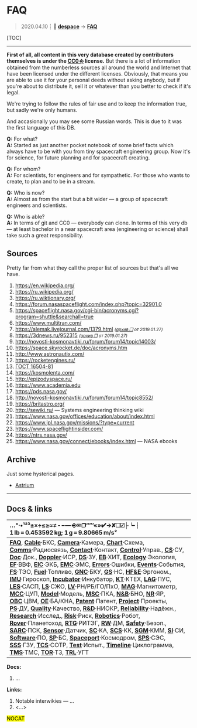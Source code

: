 # FAQ
> 2020.04.10 ┊ **🚀 [despace](index.md)** → **[FAQ](faq.md)**

[TOC]

---

**First of all, all content in this very database created by contributors themselves is under the [CC0 ⎆](https://creativecommons.org/choose/zero/) license.** But there is a lot of information obtained from the numberless sources all around the world and Internet that have been licensed under the different licenses. Obviously, that means you are able to use it for your personal deeds without asking anybody, but if you're about to distribute it, sell it or whatever than you better to check if it's legal.

We're trying to follow the rules of fair use and to keep the information true, but sadly we're only humans.

And accasionally you may see some Russian words. This is due to it was the first language of this DB.

**Q:** For what?  
**A:** Started as just another pocket notebook of some brief facts which always have to be with you from tiny spacecraft engineering group. Now it's for science, for future planning and for spacecraft creating.

**Q:** For whom?  
**A:** For scientists, for engineers and for sympathetic. For those who wants to create, to plan and to be in a stream.

**Q:** Who is now?  
**A:** Almost as from the start but a bit wider — a group of spacecraft engineers and scientists.

**Q:** Who is able?  
**A:** In terms of git and CC0 — everybody can clone. In terms of this very db — at least bachelor in a near spacecraft area (engineering or science) shall take such a great responsibility.



## Sources
Pretty far from what they call the proper list of sources but that's all we have.

   1. <https://en.wikipedia.org/>
   1. <https://ru.wikipedia.org/>
   1. <https://ru.wiktionary.org/>
   1. <https://forum.nasaspaceflight.com/index.php?topic=32901.0>
   1. <https://spaceflight.nasa.gov/cgi-bin/acronyms.cgi?program=shuttle&searchall=true>
   1. <https://www.multitran.com/>
   1. <https://alemak.livejournal.com/1379.html> <small>*([архив ❐](f/archive/20140213_1.pdf) от 2019.01.27)*</small>
   1. <https://3dnews.ru/952315> <small>*([архив ❐](f/archive/20170524_1.pdf) от 2019.01.27)*</small>
   1. <http://novosti-kosmonavtiki.ru/forum/forum14/topic14003/>
   1. <https://space.skyrocket.de/doc/acronyms.htm>
   1. <http://www.astronautix.com/>
   1. <https://rocketengines.ru/>
   1. [ГОСТ 16504-81](гост_16504.md)
   1. <https://kosmolenta.com/>
   1. <http://epizodyspace.ru/>
   1. <https://www.academia.edu>
   1. <https://pds.nasa.gov/>
   1. <http://novosti-kosmonavtiki.ru/forum/forum14/topic8552/>
   1. <https://britastro.org/>
   1. <http://sewiki.ru/> — Systems engineering thinking wiki
   1. <https://www.nasa.gov/offices/education/about/index.html>
   1. <https://www.jpl.nasa.gov/missions/?type=current>
   1. <https://www.spaceflightinsider.com/>
   1. <https://ntrs.nasa.gov/>
   1. <https://www.nasa.gov/connect/ebooks/index.html> — NASA ebooks



## Archive
Just some hysterical pages.

   - [Astrium](03_astrium.md)



<p style="page-break-after:always"> </p>

---

## Docs & links
|…°·•¹²³±×÷≤≥≈≠ ‑ −— ⎆✉ ❐“”’«»✔→✘☐☑├┕┆ 1 lb = 0.453592 kg; 1 g = 9.80665 m/s²|
|:--|
|**[FAQ](faq.md)**, **[Cable](cable.md)**·БКС, **[Camera](camera.md)**·Камера, **[Chart](chart.md)**·Схема, **[Comms](comms.md)**·Радиосвязь, **[Contact](contact.md)**·Контакт, **[Control](control.md)**·Управ., **[СS](cs.md)**·СУ, **[Doc](doc.md)**·Док., **[Doppler](doppler.md)**·ИСР, **[DS](ds.md)**·ЗУ, **[EB](eb.md)**·ХИТ, **[Ecology](ecology.md)**·Экология, **[EF](ef.md)**·ВВФ, **[ElC](elc.md)**·ЭКБ, **[EMC](emc.md)**·ЭМС, **[Errors](error.md)**·Ошибки, **[Events](event.md)**·События, **[FS](fs.md)**·ТЭО, **[Fuel](fuel.md)**·Топливо, **[GNC](gnc.md)**·БКУ, **[GS](scs.md)**·НС, **[HF&E](hfe.md)**·Эргоном., **[IMU](imu.md)**·Гироскоп, **[Incubator](incubator.md)**·Инкубатор, **[KT](kt.md)**·КТЕХ, **[LAG](lag.md)**·ПУC, **[LES](les.md)**·САСП, **[LS](ls.md)**·СЖО, **[LV](lv.md)**·РН/РБ/ГО/ПхО, **[MAG](mag.md)**·Магнитометр, **[MCC](mcc.md)**·ЦУП, **[Model](model.md)**·Модель, **[MSC](sc.md)**·ПКА, **[N&B](nnb.md)**·БНО, **[NR](nr.md)**·ЯР, **[OBC](obc.md)**·ЦВМ, **[OE](oe.md)**·БА/КНА, **[Patent](патент.md)**·Патент, **[Project](project.md)**·Проекты, **[PS](ps.md)**·ДУ, **[Quality](quality.md)**·Качество, **[R&D](rnd.md)**·НИОКР, **[Reliability](reliability.md)**·Надёжн., **[Research](research.md)**·Исслед., **[Risk](risk.md)**·Риск, **[Robotics](robotics.md)**·Робот, **[Rover](rover.md)**·Планетоход, **[RTG](rtg.md)**·РИТЭГ, **[RW](rw.md)**·ДМ, **[Safety](safety.md)**·Безоп., **[SARC](sarc.md)**·ПСК, **[Sensor](sensor.md)**·Датчик, **[SC](sc.md)**·КА, **[SCS](scs.md)**·КК, **[SGM](sgm.md)**·КММ, **[SI](si.md)**·СИ, **[Software](soft.md)**·ПО, **[SP](sp.md)**·БС, **[Spaceport](spaceport.md)**·Космодром, **[SPS](sps.md)**·СЭС, **[SSS](sss.md)**·ГЗУ, **[TCS](tcs.md)**·СОТР, **[Test](test.md)**·Испыт., **[Timeline](timeline.md)**·Циклограмма, **[TMS](tms.md)**·ТМС, **[TOR](tor.md)**·ТЗ, **[TRL](trl.md)**·УГТ|

**Docs:**

   1. …

**Links:**

   1. Notable interwikies — …
   1. <…>

<mark>NOCAT</mark>